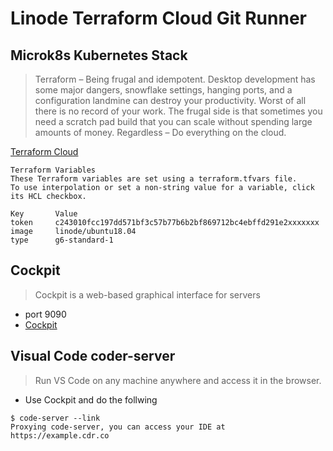 
# Linode Terraform Cloud Git Runner
## Microk8s Kubernetes Stack

> Terraform – Being frugal and idempotent. Desktop development has some major dangers, snowflake settings, hanging ports, and a configuration landmine can destroy your productivity. Worst of all there is no record of your work. The frugal side is that sometimes you need a scratch pad build that you can scale without spending large amounts of money. Regardless – Do everything on the cloud. 

[Terraform Cloud](https://www.terraform.io/cloud)

```
Terraform Variables
These Terraform variables are set using a terraform.tfvars file. 
To use interpolation or set a non-string value for a variable, click its HCL checkbox.

Key	      Value	
token     c243010fcc197dd571bf3c57b77b6b2bf869712bc4ebffd291e2xxxxxxx
image     linode/ubuntu18.04	
type      g6-standard-1	
```

## Cockpit
> Cockpit is a web-based graphical interface for servers
- port 9090
- [Cockpit](https://cockpit-project.org/)

## Visual Code coder-server
> Run VS Code on any machine anywhere and access it in the browser.
- Use Cockpit and do the follwing
```
$ code-server --link
Proxying code-server, you can access your IDE at https://example.cdr.co
```
